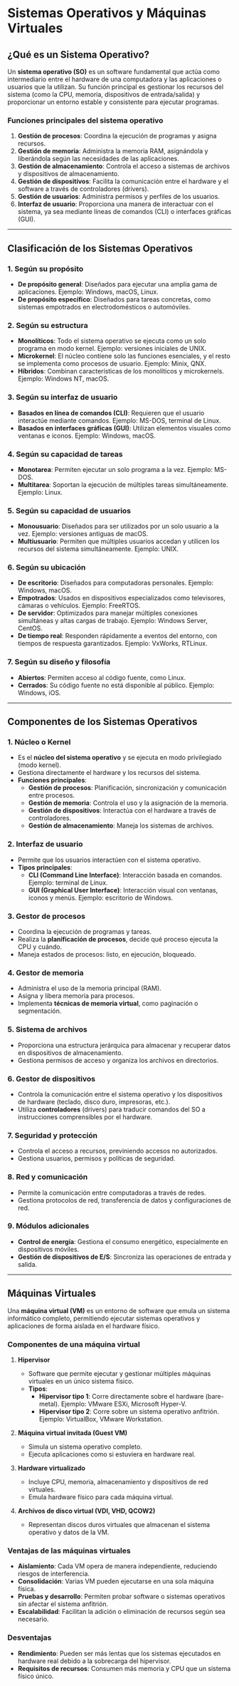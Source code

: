 # Sistemas Operativos y Máquinas Virtuales

## ¿Qué es un Sistema Operativo?

Un **sistema operativo (SO)** es un software fundamental que actúa como intermediario entre el hardware de una computadora y las aplicaciones o usuarios que la utilizan. Su función principal es gestionar los recursos del sistema (como la CPU, memoria, dispositivos de entrada/salida) y proporcionar un entorno estable y consistente para ejecutar programas.

### Funciones principales del sistema operativo
1. **Gestión de procesos**: Coordina la ejecución de programas y asigna recursos.
2. **Gestión de memoria**: Administra la memoria RAM, asignándola y liberándola según las necesidades de las aplicaciones.
3. **Gestión de almacenamiento**: Controla el acceso a sistemas de archivos y dispositivos de almacenamiento.
4. **Gestión de dispositivos**: Facilita la comunicación entre el hardware y el software a través de controladores (drivers).
5. **Gestión de usuarios**: Administra permisos y perfiles de los usuarios.
6. **Interfaz de usuario**: Proporciona una manera de interactuar con el sistema, ya sea mediante líneas de comandos (CLI) o interfaces gráficas (GUI).

---

## Clasificación de los Sistemas Operativos

### 1. Según su propósito
- **De propósito general**: Diseñados para ejecutar una amplia gama de aplicaciones. Ejemplo: Windows, macOS, Linux.
- **De propósito específico**: Diseñados para tareas concretas, como sistemas empotrados en electrodomésticos o automóviles.

### 2. Según su estructura
- **Monolíticos**: Todo el sistema operativo se ejecuta como un solo programa en modo kernel. Ejemplo: versiones iniciales de UNIX.
- **Microkernel**: El núcleo contiene solo las funciones esenciales, y el resto se implementa como procesos de usuario. Ejemplo: Minix, QNX.
- **Híbridos**: Combinan características de los monolíticos y microkernels. Ejemplo: Windows NT, macOS.

### 3. Según su interfaz de usuario
- **Basados en línea de comandos (CLI)**: Requieren que el usuario interactúe mediante comandos. Ejemplo: MS-DOS, terminal de Linux.
- **Basados en interfaces gráficas (GUI)**: Utilizan elementos visuales como ventanas e iconos. Ejemplo: Windows, macOS.

### 4. Según su capacidad de tareas
- **Monotarea**: Permiten ejecutar un solo programa a la vez. Ejemplo: MS-DOS.
- **Multitarea**: Soportan la ejecución de múltiples tareas simultáneamente. Ejemplo: Linux.

### 5. Según su capacidad de usuarios
- **Monousuario**: Diseñados para ser utilizados por un solo usuario a la vez. Ejemplo: versiones antiguas de macOS.
- **Multiusuario**: Permiten que múltiples usuarios accedan y utilicen los recursos del sistema simultáneamente. Ejemplo: UNIX.

### 6. Según su ubicación
- **De escritorio**: Diseñados para computadoras personales. Ejemplo: Windows, macOS.
- **Empotrados**: Usados en dispositivos especializados como televisores, cámaras o vehículos. Ejemplo: FreeRTOS.
- **De servidor**: Optimizados para manejar múltiples conexiones simultáneas y altas cargas de trabajo. Ejemplo: Windows Server, CentOS.
- **De tiempo real**: Responden rápidamente a eventos del entorno, con tiempos de respuesta garantizados. Ejemplo: VxWorks, RTLinux.

### 7. Según su diseño y filosofía
- **Abiertos**: Permiten acceso al código fuente, como Linux.
- **Cerrados**: Su código fuente no está disponible al público. Ejemplo: Windows, iOS.

---

## Componentes de los Sistemas Operativos

### 1. Núcleo o Kernel
- Es el **núcleo del sistema operativo** y se ejecuta en modo privilegiado (modo kernel).
- Gestiona directamente el hardware y los recursos del sistema.
- **Funciones principales**:
  - **Gestión de procesos**: Planificación, sincronización y comunicación entre procesos.
  - **Gestión de memoria**: Controla el uso y la asignación de la memoria.
  - **Gestión de dispositivos**: Interactúa con el hardware a través de controladores.
  - **Gestión de almacenamiento**: Maneja los sistemas de archivos.

### 2. Interfaz de usuario
- Permite que los usuarios interactúen con el sistema operativo.
- **Tipos principales**:
  - **CLI (Command Line Interface)**: Interacción basada en comandos. Ejemplo: terminal de Linux.
  - **GUI (Graphical User Interface)**: Interacción visual con ventanas, iconos y menús. Ejemplo: escritorio de Windows.

### 3. Gestor de procesos
- Coordina la ejecución de programas y tareas.
- Realiza la **planificación de procesos**, decide qué proceso ejecuta la CPU y cuándo.
- Maneja estados de procesos: listo, en ejecución, bloqueado.

### 4. Gestor de memoria
- Administra el uso de la memoria principal (RAM).
- Asigna y libera memoria para procesos.
- Implementa **técnicas de memoria virtual**, como paginación o segmentación.

### 5. Sistema de archivos
- Proporciona una estructura jerárquica para almacenar y recuperar datos en dispositivos de almacenamiento.
- Gestiona permisos de acceso y organiza los archivos en directorios.

### 6. Gestor de dispositivos
- Controla la comunicación entre el sistema operativo y los dispositivos de hardware (teclado, disco duro, impresoras, etc.).
- Utiliza **controladores** (drivers) para traducir comandos del SO a instrucciones comprensibles por el hardware.

### 7. Seguridad y protección
- Controla el acceso a recursos, previniendo accesos no autorizados.
- Gestiona usuarios, permisos y políticas de seguridad.

### 8. Red y comunicación
- Permite la comunicación entre computadoras a través de redes.
- Gestiona protocolos de red, transferencia de datos y configuraciones de red.

### 9. Módulos adicionales
- **Control de energía**: Gestiona el consumo energético, especialmente en dispositivos móviles.
- **Gestión de dispositivos de E/S**: Sincroniza las operaciones de entrada y salida.

---

## Máquinas Virtuales

Una **máquina virtual (VM)** es un entorno de software que emula un sistema informático completo, permitiendo ejecutar sistemas operativos y aplicaciones de forma aislada en el hardware físico.

### Componentes de una máquina virtual

1. **Hipervisor**
   - Software que permite ejecutar y gestionar múltiples máquinas virtuales en un único sistema físico.
   - **Tipos**:
     - **Hipervisor tipo 1**: Corre directamente sobre el hardware (bare-metal). Ejemplo: VMware ESXi, Microsoft Hyper-V.
     - **Hipervisor tipo 2**: Corre sobre un sistema operativo anfitrión. Ejemplo: VirtualBox, VMware Workstation.

2. **Máquina virtual invitada (Guest VM)**
   - Simula un sistema operativo completo.
   - Ejecuta aplicaciones como si estuviera en hardware real.

3. **Hardware virtualizado**
   - Incluye CPU, memoria, almacenamiento y dispositivos de red virtuales.
   - Emula hardware físico para cada máquina virtual.

4. **Archivos de disco virtual (VDI, VHD, QCOW2)**
   - Representan discos duros virtuales que almacenan el sistema operativo y datos de la VM.

### Ventajas de las máquinas virtuales
- **Aislamiento**: Cada VM opera de manera independiente, reduciendo riesgos de interferencia.
- **Consolidación**: Varias VM pueden ejecutarse en una sola máquina física.
- **Pruebas y desarrollo**: Permiten probar software o sistemas operativos sin afectar el sistema anfitrión.
- **Escalabilidad**: Facilitan la adición o eliminación de recursos según sea necesario.

### Desventajas
- **Rendimiento**: Pueden ser más lentas que los sistemas ejecutados en hardware real debido a la sobrecarga del hipervisor.
- **Requisitos de recursos**: Consumen más memoria y CPU que un sistema físico único.


